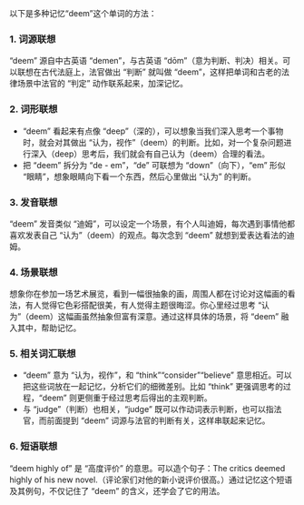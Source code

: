 以下是多种记忆“deem”这个单词的方法：
### 1. 词源联想
“deem” 源自中古英语 “demen”，与古英语 “dōm”（意为判断、判决）相关。可以联想在古代法庭上，法官做出 “判断” 就叫做 “deem”，这样把单词和古老的法律场景中法官的 “判定” 动作联系起来，加深记忆。
### 2. 词形联想
 - “deem” 看起来有点像 “deep”（深的），可以想象当我们深入思考一个事物时，就会对其做出 “认为，视作”（deem）的判断。比如，对一个复杂问题进行深入（deep）思考后，我们就会有自己认为（deem）合理的看法。
 - 把 “deem” 拆分为 “de - em”，“de” 可联想为 “down”（向下），“em” 形似 “眼睛”，想象眼睛向下看一个东西，然后心里做出 “认为” 的判断。
### 3. 发音联想
“deem” 发音类似 “迪姆”，可以设定一个场景，有个人叫迪姆，每次遇到事情他都喜欢发表自己 “认为”（deem）的观点。每次念到 “deem” 就想到爱表达看法的迪姆。
### 4. 场景联想
想象你在参加一场艺术展览，看到一幅很抽象的画，周围人都在讨论对这幅画的看法，有人觉得它色彩搭配很美，有人觉得主题很晦涩。你心里经过思考 “认为”（deem）这幅画虽然抽象但富有深意。通过这样具体的场景，将 “deem” 融入其中，帮助记忆。
### 5. 相关词汇联想
 - “deem” 意为 “认为，视作”，和 “think”“consider”“believe” 意思相近。可以把这些词放在一起记忆，分析它们的细微差别。比如 “think” 更强调思考的过程，“deem” 则更侧重于经过思考后得出的主观判断。
 - 与 “judge”（判断）也相关，“judge” 既可以作动词表示判断，也可以指法官，而前面提到 “deem” 词源与法官的判断有关，这样串联起来记忆。
### 6. 短语联想
“deem highly of” 是 “高度评价” 的意思。可以造个句子：The critics deemed highly of his new novel.（评论家们对他的新小说评价很高。）通过记忆这个短语及其例句，不仅记住了 “deem” 的含义，还学会了它的用法。 